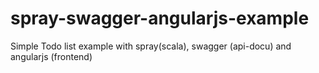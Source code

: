 spray-swagger-angularjs-example
===============================

Simple Todo list example with spray(scala), swagger (api-docu) and angularjs (frontend)
